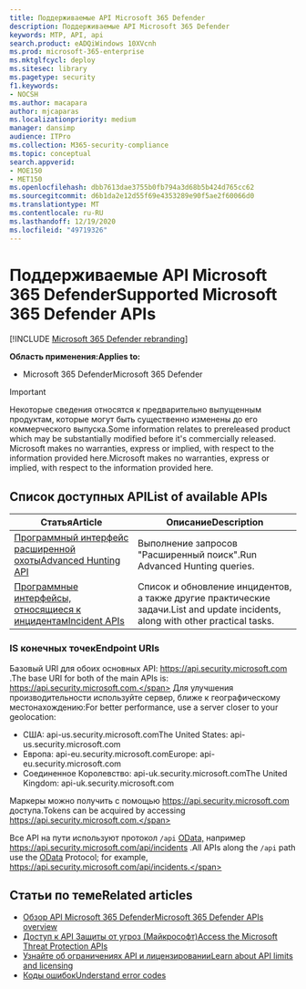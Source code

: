 ```yaml
---
title: Поддерживаемые API Microsoft 365 Defender
description: Поддерживаемые API Microsoft 365 Defender
keywords: MTP, API, api
search.product: eADQiWindows 10XVcnh
ms.prod: microsoft-365-enterprise
ms.mktglfcycl: deploy
ms.sitesec: library
ms.pagetype: security
f1.keywords:
- NOCSH
ms.author: macapara
author: mjcaparas
ms.localizationpriority: medium
manager: dansimp
audience: ITPro
ms.collection: M365-security-compliance
ms.topic: conceptual
search.appverid:
- MOE150
- MET150
ms.openlocfilehash: dbb7613dae3755b0fb794a3d68b5b424d765cc62
ms.sourcegitcommit: d6b1da2e12d55f69e4353289e90f5ae2f60066d0
ms.translationtype: MT
ms.contentlocale: ru-RU
ms.lasthandoff: 12/19/2020
ms.locfileid: "49719326"
---
```

# <a name="supported-microsoft-365-defender-apis"></a><span data-ttu-id="66da5-104">Поддерживаемые API Microsoft 365 Defender</span><span class="sxs-lookup"><span data-stu-id="66da5-104">Supported Microsoft 365 Defender APIs</span></span> 

[!INCLUDE [Microsoft 365 Defender rebranding](../includes/microsoft-defender.md)]

<span data-ttu-id="66da5-105">**Область применения:**</span><span class="sxs-lookup"><span data-stu-id="66da5-105">**Applies to:**</span></span>
- <span data-ttu-id="66da5-106">Microsoft 365 Defender</span><span class="sxs-lookup"><span data-stu-id="66da5-106">Microsoft 365 Defender</span></span>

> [!IMPORTANT]
> <span data-ttu-id="66da5-107">Некоторые сведения относятся к предварительно выпущенным продуктам, которые могут быть существенно изменены до его коммерческого выпуска.</span><span class="sxs-lookup"><span data-stu-id="66da5-107">Some information relates to prereleased product which may be substantially modified before it's commercially released.</span></span> <span data-ttu-id="66da5-108">Microsoft makes no warranties, express or implied, with respect to the information provided here.</span><span class="sxs-lookup"><span data-stu-id="66da5-108">Microsoft makes no warranties, express or implied, with respect to the information provided here.</span></span>

## <a name="list-of-available-apis"></a><span data-ttu-id="66da5-109">Список доступных API</span><span class="sxs-lookup"><span data-stu-id="66da5-109">List of available APIs</span></span>

<span data-ttu-id="66da5-110">Статья</span><span class="sxs-lookup"><span data-stu-id="66da5-110">Article</span></span> | <span data-ttu-id="66da5-111">Описание</span><span class="sxs-lookup"><span data-stu-id="66da5-111">Description</span></span>
-|-
[<span data-ttu-id="66da5-112">Программный интерфейс расширенной охоты</span><span class="sxs-lookup"><span data-stu-id="66da5-112">Advanced Hunting API</span></span>](api-advanced-hunting.md) | <span data-ttu-id="66da5-113">Выполнение запросов "Расширенный поиск".</span><span class="sxs-lookup"><span data-stu-id="66da5-113">Run Advanced Hunting queries.</span></span>
[<span data-ttu-id="66da5-114">Программные интерфейсы, относящиеся к инцидентам</span><span class="sxs-lookup"><span data-stu-id="66da5-114">Incident APIs</span></span>](api-incident.md) | <span data-ttu-id="66da5-115">Список и обновление инцидентов, а также другие практические задачи.</span><span class="sxs-lookup"><span data-stu-id="66da5-115">List and update incidents, along with other practical tasks.</span></span>

### <a name="endpoint-uris"></a><span data-ttu-id="66da5-116">IS конечных точек</span><span class="sxs-lookup"><span data-stu-id="66da5-116">Endpoint URIs</span></span>

<span data-ttu-id="66da5-117">Базовый URI для обоих основных API: https://api.security.microsoft.com .</span><span class="sxs-lookup"><span data-stu-id="66da5-117">The base URI for both of the main APIs is: https://api.security.microsoft.com.</span></span> <span data-ttu-id="66da5-118">Для улучшения производительности используйте сервер, ближе к географическому местонахождению:</span><span class="sxs-lookup"><span data-stu-id="66da5-118">For better performance, use a server closer to your geolocation:</span></span>

- <span data-ttu-id="66da5-119">США: api-us.security.microsoft.com</span><span class="sxs-lookup"><span data-stu-id="66da5-119">The United States: api-us.security.microsoft.com</span></span>
- <span data-ttu-id="66da5-120">Европа: api-eu.security.microsoft.com</span><span class="sxs-lookup"><span data-stu-id="66da5-120">Europe: api-eu.security.microsoft.com</span></span>
- <span data-ttu-id="66da5-121">Соединенное Королевство: api-uk.security.microsoft.com</span><span class="sxs-lookup"><span data-stu-id="66da5-121">The United Kingdom: api-uk.security.microsoft.com</span></span>

<span data-ttu-id="66da5-122">Маркеры можно получить с помощью https://api.security.microsoft.com доступа.</span><span class="sxs-lookup"><span data-stu-id="66da5-122">Tokens can be acquired by accessing https://api.security.microsoft.com.</span></span>

<span data-ttu-id="66da5-123">Все API на пути используют протокол `/api` [OData,](https://docs.microsoft.com/odata/overview) например https://api.security.microsoft.com/api/incidents .</span><span class="sxs-lookup"><span data-stu-id="66da5-123">All APIs along the `/api` path use the [OData](https://docs.microsoft.com/odata/overview) Protocol; for example, https://api.security.microsoft.com/api/incidents.</span></span>

## <a name="related-articles"></a><span data-ttu-id="66da5-124">Статьи по теме</span><span class="sxs-lookup"><span data-stu-id="66da5-124">Related articles</span></span>

- [<span data-ttu-id="66da5-125">Обзор API Microsoft 365 Defender</span><span class="sxs-lookup"><span data-stu-id="66da5-125">Microsoft 365 Defender APIs overview</span></span>](api-overview.md)
- [<span data-ttu-id="66da5-126">Доступ к API Защиты от угроз (Майкрософт)</span><span class="sxs-lookup"><span data-stu-id="66da5-126">Access the Microsoft Threat Protection APIs</span></span>](api-access.md)
- [<span data-ttu-id="66da5-127">Узнайте об ограничениях API и лицензировании</span><span class="sxs-lookup"><span data-stu-id="66da5-127">Learn about API limits and licensing</span></span>](api-terms.md)
- [<span data-ttu-id="66da5-128">Коды ошибок</span><span class="sxs-lookup"><span data-stu-id="66da5-128">Understand error codes</span></span>](api-error-codes.md)
